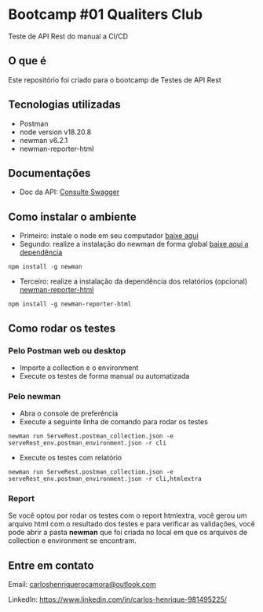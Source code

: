 # Bootcamp #01 Qualiters Club 
Teste de API Rest do manual a CI/CD 

## O que é
Este repositório foi criado para o bootcamp de Testes de API Rest

## Tecnologias utilizadas
- Postman
- node version v18.20.8
- newman v6.2.1
- newman-reporter-html

## Documentações
- Doc da API: [Consulte Swagger](https://serverest.dev/#/)

## Como instalar o ambiente
- Primeiro: instale o node em seu computador [baixe aqui](https://nodejs.org/en/download)
- Segundo: realize a instalação do newman de forma global [baixe aqui a dependência](https://www.npmjs.com/package/newman)
```
npm install -g newman
```
- Terceiro: realize a instalação da dependência dos relatórios (opcional) [newman-reporter-html](https://www.npmjs.com/package/newman-reporter-html)
```
npm install -g newman-reporter-html
```

## Como rodar os testes

### Pelo Postman web ou desktop
- Importe a collection e o environment
- Execute os testes de forma manual ou automatizada

### Pelo newman
- Abra o console de preferência
- Execute a seguinte linha de comando para rodar os testes
```
newman run ServeRest.postman_collection.json -e serveRest_env.postman_environment.json -r cli
```
- Execute os testes com relatório
```
newman run ServeRest.postman_collection.json -e serveRest_env.postman_environment.json -r cli,htmlextra
```
### Report
Se você optou por rodar os testes com o report htmlextra, você gerou um arquivo html com o resultado dos testes e para verificar as validações, você pode abrir a pasta **newman** que foi criada no local em que os arquivos de collection e environment se encontram.

## Entre em contato
Email: carloshenriquerocamora@outlook.com

LinkedIn: https://www.linkedin.com/in/carlos-henrique-981495225/
